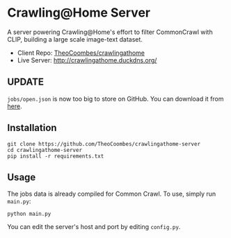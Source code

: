 # Crawling@Home Server
A server powering Crawling@Home's effort to filter CommonCrawl with CLIP, building a large scale image-text dataset.
* Client Repo: [TheoCoombes/crawlingathome](https://drive.google.com/file/d/1XeIuFikFBt1lK49BDni3d5-EjeG75yAA/view?usp=sharing)
* Live Server: http://crawlingathome.duckdns.org/

## UPDATE
`jobs/open.json` is now too big to store on GitHub. You can download it from [here](https://drive.google.com/file/d/1dQTmTjkoOkCQdNLVwCm4B-6uCQDpcvle/view?usp=sharing).

## Installation
```
git clone https://github.com/TheoCoombes/crawlingathome-server
cd crawlingathome-server
pip install -r requirements.txt
```

## Usage
The jobs data is already compiled for Common Crawl. To use, simply run `main.py`:
```
python main.py
```
You can edit the server's host and port by editing `config.py`.
